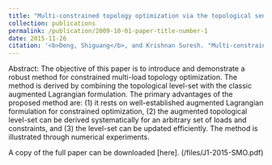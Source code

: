 ```yaml
---
title: "Multi-constrained topology optimization via the topological sensitivity"
collection: publications
permalink: /publication/2009-10-01-paper-title-number-1
date: 2015-11-26
citation: '<b>Deng, Shiguang</b>, and Krishnan Suresh. "Multi-constrained topology optimization via the topological sensitivity." <i>Structural and Multidisciplinary Optimization</i> 51 (2015): 987-1001.' 
---
```

Abstract: The objective of this paper is to introduce and demonstrate a robust method for constrained multi-load topology optimization. The method is derived by combining the topological level-set with the classic augmented Lagrangian formulation. The primary advantages of the proposed method are: (1) it rests on well-established augmented Lagrangian formulation for constrained optimization, (2) the augmented topological level-set can be derived systematically for an arbitrary set of loads and constraints, and (3) the level-set can be updated efficiently. The method is illustrated through numerical experiments. 

A copy of the full paper can be downloaded [here]. (/files/J1-2015-SMO.pdf)